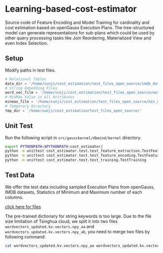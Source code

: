 # Learning-based-cost-estimator

Source code of Feature Encoding and Model Training for cardinality and cost estimation based on openGauss Execution Plans.
The tree-structured model can generate representations for sub-plans which could be used by other query processing tasks like Join Reordering,
Materialized View and even Index Selection.

## Setup

Modify paths in test files.

```python
# Relational Tables
data_dir = '/home/sunji/cost_estimation/test_files_open_source/imdb_data_csv'
# String Embedding Files
word_vec_file = '/home/sunji/cost_estimation/test_files_open_source/wordvectors_updated.kv'
# MinMax Value in All Attributes
minmax_file = '/home/sunji/cost_estimation/test_files_open_source/min_max_vals.json'
# Temporary Directory
tmp_dir = '/home/sunji/cost_estimation/test_files_open_source/'
```

## Unit Test

Run the following script in `src/gausskernel/dbmind/kernel` directory.

```bash
export PYTHONPATH=$PYTHONPATH:cost_estimator/
python -m unittest cost_estimator.test.test_feature_extraction.TestFeatureExtraction
python -m unittest cost_estimator.test.test_feature_encoding.TestFeatureEncoding
python -m unittest cost_estimator.test.test_training.TestTraining
```

## Test Data

We offer the test data including sampled Execution Plans from openGauss,
IMDB datasets, Statistics of Minimum and Maximum number of each columns.

[click here for files](https://cloud.tsinghua.edu.cn/d/3d1966e2e81040f99607/)  

The pre-trained dictionary for string keywords is too large. Due to the file size limitation of Tsinghua cloud, we split it into two files `wordvectors_updated.kv.vectors.npy_aa` and `wordvectors_updated.kv.vectors.npy_ab`, you need to merge two files by following command:

```bash
cat wordvectors_updated.kv.vectors.npy_aa wordvectors_updated.kv.vectors.npy_ab > wordvectors_updated.kv
```
